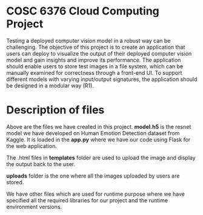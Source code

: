 # COSC 6376 Cloud Computing Project
Testing a deployed computer vision model in a robust way can be challenging. The objective of this project is to create an application that users can deploy to visualize the output of their deployed computer vision model and gain insights and improve its performance. The application should enable users to store test images in a file system, which can be manually examined for correctness through a front-end UI. To support different models with varying input/output signatures, the application should be designed in a modular way (R1).

# Description of files 
 Above are the files we have created in this project.
 **model.h5** is the resnet model we have developed on Human Emotion Detection dataset from Kaggle. It is loaded in the **app.py** where we have our code using Flask for the web application.
 
 The .html files in **templates** folder are used to upload the image and display the output back to the user.
 
 **uploads** folder is the one where all the images uploaded by users are stored.
 
 We have other files which are used for runtime purpose where we have specified all the required libraries for our project and the runtime environment versions.
 
 
